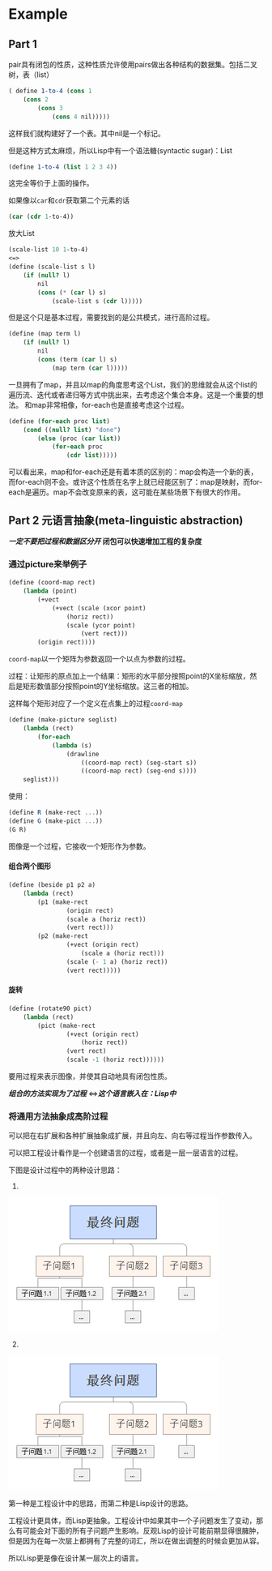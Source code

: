 # Example

## Part 1

pair具有闭包的性质，这种性质允许使用pairs做出各种结构的数据集。包括二叉树，表（list）

~~~scheme
( define 1-to-4 (cons 1
    (cons 2
        (cons 3
            (cons 4 nil)))))
~~~

这样我们就构建好了一个表。其中nil是一个标记。

但是这种方式太麻烦，所以Lisp中有一个语法糖(syntactic sugar)：List
~~~scheme
(define 1-to-4 (list 1 2 3 4))
~~~
这完全等价于上面的操作。

如果像以`car`和`cdr`获取第二个元素的话
~~~scheme
(car (cdr 1-to-4))
~~~

放大List
~~~scheme
(scale-list 10 1-to-4)
<=>
(define (scale-list s l)
    (if (null? l)
        nil
        (cons (* (car l) s)
            (scale-list s (cdr l)))))
~~~

但是这个只是基本过程，需要找到的是公共模式，进行高阶过程。
~~~scheme
(define (map term l)
    (if (null? l)
        nil
        (cons (term (car l) s)
            (map term (car l)))))
~~~
一旦拥有了map，并且以map的角度思考这个List，我们的思维就会从这个list的遍历流、迭代或者递归等方式中挑出来，去考虑这个集合本身。这是一个重要的想法。
和map非常相像，for-each也是直接考虑这个过程。

~~~scheme
(define (for-each proc list)
    (cond ((null? list) "done")
        (else (proc (car list))
            (for-each proc 
                (cdr list)))))
~~~
可以看出来，map和for-each还是有着本质的区别的：map会构造一个新的表，而for-each则不会。或许这个性质在名字上就已经能区别了：map是映射，而for-each是遍历。map不会改变原来的表，这可能在某些场景下有很大的作用。

## Part 2 元语言抽象(meta-linguistic abstraction)

 
***一定不要把过程和数据区分开***
**闭包可以快速增加工程的复杂度**
### 通过picture来举例子
~~~scheme
(define (coord-map rect)
    (lambda (point)
        (+vect
            (+vect (scale (xcor point)
                (horiz rect))
                (scale (ycor point)
                    (vert rect)))
        (origin rect))))
~~~

`coord-map`以一个矩阵为参数返回一个以点为参数的过程。

过程：让矩形的原点加上一个结果：矩形的水平部分按照point的X坐标缩放，然后是矩形数值部分按照point的Y坐标缩放。这三者的相加。

这样每个矩形对应了一个定义在点集上的过程`coord-map`
~~~scheme
(define (make-picture seglist)
    (lambda (rect)
        (for-each
            (lambda (s)
                (drawline
                    ((coord-map rect) (seg-start s))
                    ((coord-map rect) (seg-end s))))
    seglist)))
~~~
使用：
~~~scheme
(define R (make-rect ...))
(define G (make-pict ...))
(G R)
~~~

图像是一个过程，它接收一个矩形作为参数。

#### 组合两个图形

~~~scheme
(define (beside p1 p2 a)
    (lambda (rect)
        (p1 (make-rect
                (origin rect)
                (scale a (horiz rect))
                (vert rect)))
        (p2 (make-rect
                (+vect (origin rect)
                    (scale a (horiz rect)))
                (scale (- 1 a) (horiz rect))
                (vert rect)))))
~~~

#### 旋转

~~~scheme
(define (rotate90 pict)
    (lambda (rect)
        (pict (make-rect
                (+vect (origin rect)
                    (horiz rect))
                (vert rect)
                (scale -1 (horiz rect))))))
~~~

要用过程来表示图像，并使其自动地具有闭包性质。

***组合的方法实现为了过程*** <=>***这个语言嵌入在：Lisp中***


### 将通用方法抽象成高阶过程

可以把在右扩展和各种扩展抽象成扩展，并且向左、向右等过程当作参数传入。

可以把工程设计看作是一个创建语言的过程，或者是一层一层语言的过程。

下图是设计过程中的两种设计思路：

1. 
![tree1](pic\pro-tree1.png)

2. 
![tree1](pic\pro-tree1.png)

第一种是工程设计中的思路，而第二种是Lisp设计的思路。

工程设计更具体，而Lisp更抽象。工程设计中如果其中一个子问题发生了变动，那么有可能会对下面的所有子问题产生影响。反观Lisp的设计可能前期显得很臃肿，但是因为在每一次层上都拥有了完整的词汇，所以在做出调整的时候会更加从容。

所以Lisp更是像在设计某一层次上的语言。